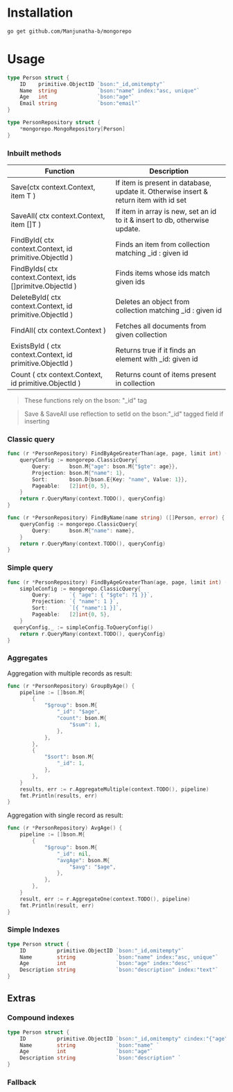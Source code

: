 # Installation

```bash
go get github.com/Manjunatha-b/mongorepo
```

# Usage

```go
type Person struct {
	ID    primitive.ObjectID `bson:"_id,omitempty"`
	Name  string             `bson:"name" index:"asc, unique"`
	Age   int                `bson:"age"`
	Email string             `bson:"email"`
}

type PersonRepository struct {
	*mongorepo.MongoRepository[Person]
}
```

### Inbuilt methods

| Function                                                  | Description                                                                           |
| --------------------------------------------------------- | ------------------------------------------------------------------------------------- |
| Save(ctx context.Context, item T )                        | If item is present in database, update it. Otherwise insert & return item with id set |
| SaveAll( ctx context.Context, item []T )                  | If item in array is new, set an id to it & insert to db, otherwise update.            |
| FindById( ctx context.Context, id primitive.ObjectId )    | Finds an item from collection matching \_id : given id                                |
| FindByIds( ctx context.Context, ids []primitve.ObjectId ) | Finds items whose ids match given ids                                                 |
| DeleteById( ctx context.Context, id primitive.ObjectId )  | Deletes an object from collection matching \_id : given id                            |
| FindAll( ctx context.Context )                            | Fetches all documents from given collection                                           |
| ExistsById ( ctx context.Context, id primitive.ObjectId ) | Returns true if it finds an element with \_id: given id                               |
| Count ( ctx context.Context, id primitive.ObjectId )      | Returns count of items present in collection                                          |

> These functions rely on the bson: "\_id" tag

> Save & SaveAll use reflection to setId on the bson:"\_id" tagged field if inserting

### Classic query

```go
func (r *PersonRepository) FindByAgeGreaterThan(age, page, limit int) ([]Person, error) {
	queryConfig := mongorepo.ClassicQuery{
		Query:      bson.M{"age": bson.M{"$gte": age}},
		Projection: bson.M{"name": 1},
		Sort:       bson.D{bson.E{Key: "name", Value: 1}},
		Pageable:   [2]int{0, 5},
	}
	return r.QueryMany(context.TODO(), queryConfig)
}

func (r *PersonRepository) FindByName(name string) ([]Person, error) {
	queryConfig := mongorepo.ClassicQuery{
		Query:      bson.M{"name": name},
	}
	return r.QueryMany(context.TODO(), queryConfig)
}
```

### Simple query

```go
func (r *PersonRepository) FindByAgeGreaterThan(age, page, limit int) ([]Person, error) {
	simpleConfig := mongorepo.ClassicQuery{
		Query:      `{ "age": { "$gte": ?1 }}`,
		Projection: `{ "name": 1 }`,
		Sort:       `[{ "name":1 }]`,
		Pageable:   [2]int{0, 5},
	}
  queryConfig,_ := simpleConfig.ToQueryConfig()
	return r.QueryMany(context.TODO(), queryConfig)
}
```

### Aggregates

Aggregation with multiple records as result:

```go
func (r *PersonRepository) GroupByAge() {
	pipeline := []bson.M{
		{
			"$group": bson.M{
				"_id": "$age",
				"count": bson.M{
					"$sum": 1,
				},
			},
		},
		{
			"$sort": bson.M{
				"_id": 1,
			},
		},
	}
	results, err := r.AggregateMultiple(context.TODO(), pipeline)
	fmt.Println(results, err)
}

```

Aggregation with single record as result:

```go
func (r *PersonRepository) AvgAge() {
	pipeline := []bson.M{
		{
			"$group": bson.M{
				"_id": nil,
				"avgAge": bson.M{
					"$avg": "$age",
				},
			},
		},
	}
	result, err := r.AggregateOne(context.TODO(), pipeline)
	fmt.Println(result, err)
}
```

### Simple Indexes

```go
type Person struct {
	ID          primitive.ObjectID `bson:"_id,omitempty"`
	Name        string             `bson:"name" index:"asc, unique"`
	Age         int                `bson:"age" index:"desc"`
	Description string             `bson:"description" index:"text"`
}
```

## Extras

### Compound indexes

```go
type Person struct {
	ID          primitive.ObjectID `bson:"_id,omitempty" cindex:"{"age":1,"name":-1};"`
	Name        string             `bson:"name" `
	Age         int                `bson:"age"`
	Description string             `bson:"description" `
}
```

### Fallback
